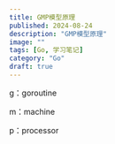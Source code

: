 ```yaml
---
title: GMP模型原理
published: 2024-08-24
description: "GMP模型原理"
image: ""
tags: [Go, 学习笔记]
category: "Go"
draft: true
---
```


g：goroutine

m：machine

p：processor 

